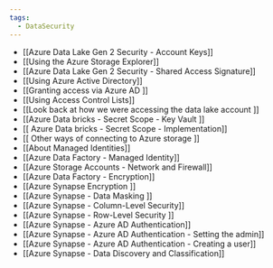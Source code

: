 ```yaml
---
tags:
  - DataSecurity
---
```

- [[Azure Data Lake Gen 2 Security - Account Keys]] 
- [[Using the Azure Storage Explorer]]   
- [[Azure Data Lake Gen 2 Security - Shared Access Signature]]
- [[Using Azure Active Directory]]
- [[Granting access via Azure AD ]] 
- [[Using Access Control Lists]]
- [[Look back at how we were accessing the data lake account ]]
- [[Azure Data bricks - Secret Scope - Key Vault   ]]
- [[ Azure Data bricks - Secret Scope - Implementation]]
- [[ Other ways of connecting to Azure storage ]]
- [[About Managed Identities]]
- [[Azure Data Factory - Managed Identity]]
- [[Azure Storage Accounts - Network and Firewall]]
- [[Azure Data Factory - Encryption]]
- [[Azure Synapse Encryption  ]]
- [[Azure Synapse - Data Masking  ]]
- [[Azure Synapse - Column-Level Security]]
- [[Azure Synapse - Row-Level Security ]] 
- [[Azure Synapse - Azure AD Authentication]]
- [[Azure Synapse - Azure AD Authentication - Setting the admin]]
- [[Azure Synapse - Azure AD Authentication - Creating a user]]
- [[Azure Synapse - Data Discovery and Classification]]